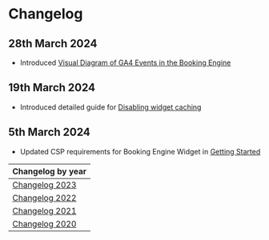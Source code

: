 # Changelog

## 28th March 2024
* Introduced [Visual Diagram of GA4 Events in the Booking Engine](../integrations/google-triggers-reference.md#visual-diagram-of-ga4-events-in-the-booking-engine)

## 19th March 2024
* Introduced detailed guide for [Disabling widget caching](../booking-engine-widget/use-cases/disable-widget-caching.md)

## 5th March 2024
* Updated CSP requirements for Booking Engine Widget in [Getting Started](../booking-engine-widget/getting-started.md#content-security-policy)

| Changelog by year |
| :-- |
| [Changelog 2023](changelog2023.md) |
| [Changelog 2022](changelog2022.md) |
| [Changelog 2021](changelog2021.md) |
| [Changelog 2020](changelog2020.md) |
